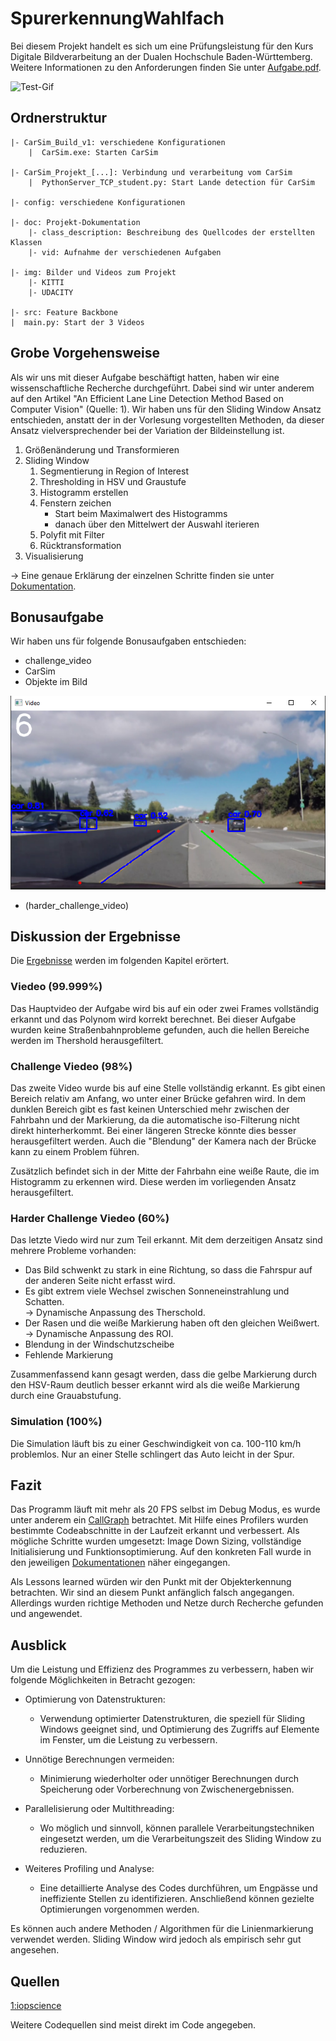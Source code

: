 # SpurerkennungWahlfach
Bei diesem Projekt handelt es sich um eine Prüfungsleistung für den Kurs Digitale Bildverarbeitung an der 
Dualen Hochschule Baden-Württemberg. 
Weitere Informationen zu den Anforderungen finden Sie unter [Aufgabe.pdf](aufgabe.pdf).

![Test-Gif](/doc/vid/vid_for_readme_md.gif)

## Ordnerstruktur

```Text
|- CarSim_Build_v1: verschiedene Konfigurationen
    |  CarSim.exe: Starten CarSim
    
|- CarSim_Projekt_[...]: Verbindung und verarbeitung vom CarSim
    |  PythonServer_TCP_student.py: Start Lande detection für CarSim
    
|- config: verschiedene Konfigurationen

|- doc: Projekt-Dokumentation 
    |- class_description: Beschreibung des Quellcodes der erstellten Klassen
    |- vid: Aufnahme der verschiedenen Aufgaben
    
|- img: Bilder und Videos zum Projekt
    |- KITTI
    |- UDACITY
    
|- src: Feature Backbone
|  main.py: Start der 3 Videos
```

## Grobe Vorgehensweise

Als wir uns mit dieser Aufgabe beschäftigt hatten, haben wir eine wissenschaftliche Recherche durchgeführt.
Dabei sind wir unter anderem auf den Artikel "An Efficient Lane Line Detection Method Based on Computer Vision" (Quelle: 1).
Wir haben uns für den Sliding Window Ansatz entschieden, anstatt der in der Vorlesung vorgestellten Methoden,
da dieser Ansatz vielversprechender bei der Variation der Bildeinstellung ist.

1. Größenänderung und Transformieren
2. Sliding Window
   1. Segmentierung in Region of Interest
   2. Thresholding in HSV und Graustufe
   3. Histogramm erstellen
   4. Fenstern zeichen
      - Start beim Maximalwert des Histogramms
      - danach über den Mittelwert der Auswahl iterieren
   5. Polyfit mit Filter
   6. Rücktransformation
3. Visualisierung

→ Eine genaue Erklärung der einzelnen Schritte finden sie unter [Dokumentation](doc/class_description).

## Bonusaufgabe

Wir haben uns für folgende Bonusaufgaben entschieden:

- challenge_video  
- CarSim  
- Objekte im Bild

![img_1.png](doc/img/img_1.png)


- (harder_challenge_video)

## Diskussion der Ergebnisse

Die [Ergebnisse](doc/vid) werden im folgenden Kapitel erörtert.

### Viedeo (99.999%) 

Das Hauptvideo der Aufgabe wird bis auf ein oder zwei Frames vollständig erkannt
und das Polynom wird korrekt berechnet.
Bei dieser Aufgabe wurden keine Straßenbahnprobleme gefunden, 
auch die hellen Bereiche werden im Thershold herausgefiltert.

### Challenge Viedeo (98%)

Das zweite Video wurde bis auf eine Stelle vollständig erkannt. 
Es gibt einen Bereich relativ am Anfang, wo unter einer Brücke gefahren wird. 
In dem dunklen Bereich gibt es fast keinen Unterschied mehr zwischen der Fahrbahn und der Markierung, 
da die automatische iso-Filterung nicht direkt hinterherkommt. 
Bei einer längeren Strecke könnte dies besser herausgefiltert werden. 
Auch die "Blendung" der Kamera nach der Brücke kann zu einem Problem führen.  

Zusätzlich befindet sich in der Mitte der Fahrbahn eine weiße Raute, die im Histogramm zu erkennen wird. 
Diese werden im vorliegenden Ansatz herausgefiltert.

### Harder Challenge Viedeo (60%)

Das letzte Viedo wird nur zum Teil erkannt. Mit dem derzeitigen Ansatz sind mehrere Probleme vorhanden:

- Das Bild schwenkt zu stark in eine Richtung, so dass die Fahrspur auf der anderen Seite nicht erfasst wird.
- Es gibt extrem viele Wechsel zwischen Sonneneinstrahlung und Schatten.  
  → Dynamische Anpassung des Therschold.
- Der Rasen und die weiße Markierung haben oft den gleichen Weißwert.  
  → Dynamische Anpassung des ROI.
- Blendung in der Windschutzscheibe
- Fehlende Markierung

Zusammenfassend kann gesagt werden, dass die gelbe Markierung durch den HSV-Raum deutlich besser erkannt wird als die 
weiße Markierung durch eine Grauabstufung.

### Simulation (100%)

Die Simulation läuft bis zu einer Geschwindigkeit von ca. 100-110 km/h problemlos. 
Nur an einer Stelle schlingert das Auto leicht in der Spur.

## Fazit

Das Programm läuft mit mehr als 20 FPS selbst im Debug Modus, es wurde unter anderem ein [CallGraph](doc/CallGraphV1.png) betrachtet. 
Mit Hilfe eines Profilers wurden bestimmte Codeabschnitte in der Laufzeit erkannt und verbessert.
Als mögliche Schritte wurden umgesetzt: Image Down Sizing, vollständige Initialisierung und Funktionsoptimierung.
Auf den konkreten Fall wurde in den jeweiligen [Dokumentationen](doc/class_description) näher eingegangen.

Als Lessons learned würden wir den Punkt mit der Objekterkennung betrachten. 
Wir sind an diesem Punkt anfänglich falsch angegangen.
Allerdings wurden richtige Methoden und Netze durch Recherche gefunden und angewendet.

## Ausblick

Um die Leistung und Effizienz des Programmes zu verbessern, haben wir folgende Möglichkeiten in Betracht gezogen:

- Optimierung von Datenstrukturen: 
  - Verwendung optimierter Datenstrukturen, die speziell für Sliding Windows geeignet sind, und Optimierung des Zugriffs auf Elemente im Fenster, um die Leistung zu verbessern.

- Unnötige Berechnungen vermeiden: 
  - Minimierung wiederholter oder unnötiger Berechnungen durch Speicherung oder Vorberechnung von Zwischenergebnissen.

- Parallelisierung oder Multithreading: 
  - Wo möglich und sinnvoll, können parallele Verarbeitungstechniken eingesetzt werden, um die Verarbeitungszeit des Sliding Window zu reduzieren.

- Weiteres Profiling und Analyse: 
  - Eine detaillierte Analyse des Codes durchführen, um Engpässe und ineffiziente Stellen zu identifizieren. Anschließend können gezielte Optimierungen vorgenommen werden.

Es können auch andere Methoden / Algorithmen für die Linienmarkierung verwendet werden. 
Sliding Window wird jedoch als empirisch sehr gut angesehen.

## Quellen

[1:iopscience](https://iopscience.iop.org/article/10.1088/1742-6596/1802/3/032006/pdf)

Weitere Codequellen sind meist direkt im Code angegeben.